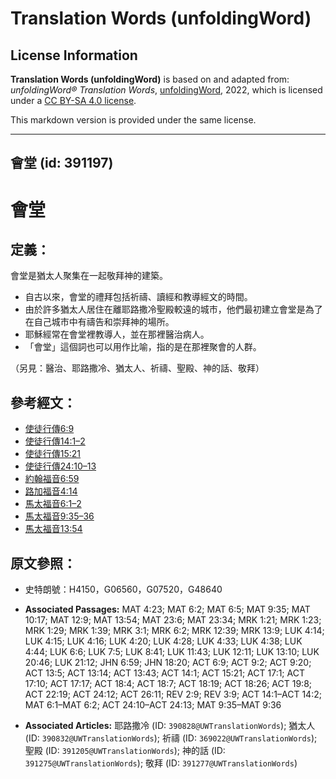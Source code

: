 # Translation Words (unfoldingWord)

## License Information

**Translation Words (unfoldingWord)** is based on and adapted from: _unfoldingWord® Translation Words_, [unfoldingWord](https://unfoldingword.org/utw), 2022, which is licensed under a [CC BY-SA 4.0 license](https://creativecommons.org/licenses/by-sa/4.0/legalcode.en).

This markdown version is provided under the same license.



--------------------------------

## 會堂 (id: 391197)

會堂
==

定義：
---

會堂是猶太人聚集在一起敬拜神的建築。

* 自古以來，會堂的禮拜包括祈禱、讀經和教導經文的時間。
* 由於許多猶太人居住在離耶路撒冷聖殿較遠的城市，他們最初建立會堂是為了在自己城市中有禱告和崇拜神的場所。
* 耶穌經常在會堂裡教導人，並在那裡醫治病人。
* 「會堂」這個詞也可以用作比喻，指的是在那裡聚會的人群。

（另見：醫治、耶路撒冷、猶太人、祈禱、聖殿、神的話、敬拜）

參考經文：
-----

* [使徒行傳6:9](https://ref.ly/Acts6:9)
* [使徒行傳14:1–2](https://ref.ly/Acts14:1-Acts14:2)
* [使徒行傳15:21](https://ref.ly/Acts15:21)
* [使徒行傳24:10–13](https://ref.ly/Acts24:10-Acts24:13)
* [約翰福音6:59](https://ref.ly/John6:59)
* [路加福音4:14](https://ref.ly/Luke4:14)
* [馬太福音6:1–2](https://ref.ly/Matt6:1-Matt6:2)
* [馬太福音9:35–36](https://ref.ly/Matt9:35-Matt9:36)
* [馬太福音13:54](https://ref.ly/Matt13:54)

原文參照：
-----

* 史特朗號：H4150，G06560，G07520，G48640

* **Associated Passages:** MAT 4:23; MAT 6:2; MAT 6:5; MAT 9:35; MAT 10:17; MAT 12:9; MAT 13:54; MAT 23:6; MAT 23:34; MRK 1:21; MRK 1:23; MRK 1:29; MRK 1:39; MRK 3:1; MRK 6:2; MRK 12:39; MRK 13:9; LUK 4:14; LUK 4:15; LUK 4:16; LUK 4:20; LUK 4:28; LUK 4:33; LUK 4:38; LUK 4:44; LUK 6:6; LUK 7:5; LUK 8:41; LUK 11:43; LUK 12:11; LUK 13:10; LUK 20:46; LUK 21:12; JHN 6:59; JHN 18:20; ACT 6:9; ACT 9:2; ACT 9:20; ACT 13:5; ACT 13:14; ACT 13:43; ACT 14:1; ACT 15:21; ACT 17:1; ACT 17:10; ACT 17:17; ACT 18:4; ACT 18:7; ACT 18:19; ACT 18:26; ACT 19:8; ACT 22:19; ACT 24:12; ACT 26:11; REV 2:9; REV 3:9; ACT 14:1–ACT 14:2; MAT 6:1–MAT 6:2; ACT 24:10–ACT 24:13; MAT 9:35–MAT 9:36
* **Associated Articles:** 耶路撒冷 (ID: `390828@UWTranslationWords`); 猶太人 (ID: `390832@UWTranslationWords`); 祈禱 (ID: `369022@UWTranslationWords`); 聖殿 (ID: `391205@UWTranslationWords`); 神的話 (ID: `391275@UWTranslationWords`); 敬拜 (ID: `391277@UWTranslationWords`)

